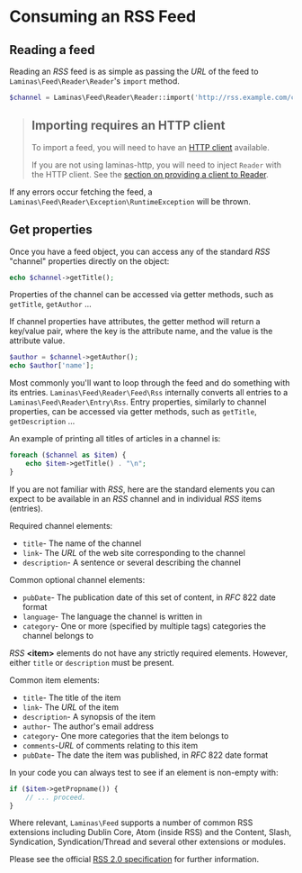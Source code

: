 # Consuming an RSS Feed

## Reading a feed

Reading an *RSS* feed is as simple as passing the *URL* of the feed to `Laminas\Feed\Reader\Reader`'s
`import` method.

```php
$channel = Laminas\Feed\Reader\Reader::import('http://rss.example.com/channelName');
```

> ## Importing requires an HTTP client
>
> To import a feed, you will need to have an [HTTP client](laminas.feed.http-clients)
> available. 
>
> If you are not using laminas-http, you will need to inject `Reader` with the HTTP
> client. See the [section on providing a client to Reader](laminas.feed.http-clients#providing-a-client-to-reader).

If any errors occur fetching the feed, a `Laminas\Feed\Reader\Exception\RuntimeException` will be
thrown.

## Get properties

Once you have a feed object, you can access any of the standard *RSS* "channel" properties directly
on the object:

```php
echo $channel->getTitle();
```

Properties of the channel can be accessed via getter methods, such as `getTitle`, `getAuthor` ...

If channel properties have attributes, the getter method will return a key/value pair, where the key
is the attribute name, and the value is the attribute value.

```php
$author = $channel->getAuthor();
echo $author['name'];
```

Most commonly you'll want to loop through the feed and do something with its entries.
`Laminas\Feed\Reader\Feed\Rss` internally converts all entries to a `Laminas\Feed\Reader\Entry\Rss`. Entry
properties, similarly to channel properties, can be accessed via getter methods, such as `getTitle`,
`getDescription` ...

An example of printing all titles of articles in a channel is:

```php
foreach ($channel as $item) {
    echo $item->getTitle() . "\n";
}
```

If you are not familiar with *RSS*, here are the standard elements you can expect to be available in
an *RSS* channel and in individual *RSS* items (entries).

Required channel elements:

- `title`- The name of the channel
- `link`- The *URL* of the web site corresponding to the channel
- `description`- A sentence or several describing the channel

Common optional channel elements:

- `pubDate`- The publication date of this set of content, in *RFC* 822 date format
- `language`- The language the channel is written in
- `category`- One or more (specified by multiple tags) categories the channel belongs to

*RSS* **&lt;item&gt;** elements do not have any strictly required elements. However, either `title`
or `description` must be present.

Common item elements:

- `title`- The title of the item
- `link`- The *URL* of the item
- `description`- A synopsis of the item
- `author`- The author's email address
- `category`- One more categories that the item belongs to
- `comments`-*URL* of comments relating to this item
- `pubDate`- The date the item was published, in *RFC* 822 date format

In your code you can always test to see if an element is non-empty with:

```php
if ($item->getPropname()) {
    // ... proceed.
}
```

Where relevant, `Laminas\Feed` supports a number of common RSS extensions including Dublin Core, Atom
(inside RSS) and the Content, Slash, Syndication, Syndication/Thread and several other extensions or
modules.

Please see the official [RSS 2.0 specification](http://cyber.law.harvard.edu/rss/rss.html) for
further information.
